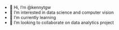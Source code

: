 - 👋 Hi, I’m @kennytgw
- 👀 I’m interested in data science and computer vision
- 🌱 I’m currently learning
- 💞️ I’m looking to collaborate on data analytics project


<!---
jidokasg/jidokasg is a ✨ special ✨ repository because its `README.md` (this file) appears on your GitHub profile.
You can click the Preview link to take a look at your changes.
--->
